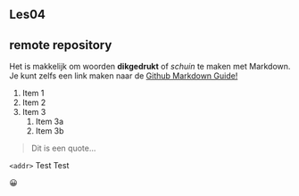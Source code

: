 ## Les04

## remote repository

Het is makkelijk om woorden **dikgedrukt** of *schuin* te maken met Markdown. Je kunt zelfs een link maken naar de [Github Markdown Guide!](https://guides.github.com/features/mastering-markdown/)

1. Item 1
1. Item 2
1. Item 3
   1. Item 3a
   1. Item 3b

> Dit is een quote...

`<addr>` Test Test

:grinning:
